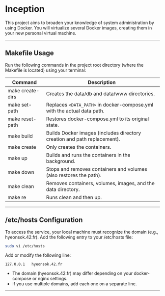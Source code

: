 # Inception
This project aims to broaden your knowledge of system administration by using Docker.
You will virtualize several Docker images, creating them in your new personal virtual
machine.

---

## Makefile Usage

Run the following commands in the project root directory (where the Makefile is located) using your terminal:

| Command             | Description                                                                 |
|---------------------|-----------------------------------------------------------------------------|
| make create-dirs    | Creates the data/db and data/www directories.                                |
| make set-path       | Replaces `<DATA_PATH>` in docker-compose.yml with the actual data path.      |
| make reset-path     | Restores docker-compose.yml to its original state.                           |
| make build          | Builds Docker images (includes directory creation and path replacement).      |
| make create         | Only creates the containers.                                                 |
| make up             | Builds and runs the containers in the background.                            |
| make down           | Stops and removes containers and volumes (also restores the path).            |
| make clean          | Removes containers, volumes, images, and the data directory.                 |
| make re             | Runs clean and then up.                                                      |

---

## /etc/hosts Configuration

To access the service, your local machine must recognize the domain (e.g., hyeonsok.42.fr).
Add the following entry to your /etc/hosts file:

```bash
sudo vi /etc/hosts
```

Add or modify the following line:

```
127.0.0.1   hyeonsok.42.fr
```

- The domain (hyeonsok.42.fr) may differ depending on your docker-compose or nginx settings.
- If you use multiple domains, add each one on a separate line.

---
